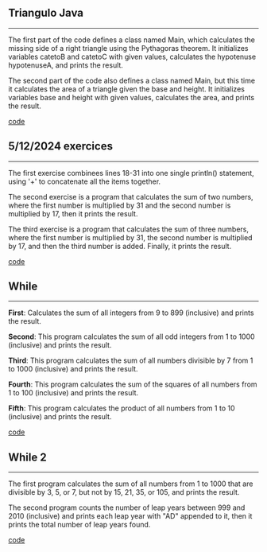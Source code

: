 ## Triangulo Java
---
The first part of the code defines a class named Main, which calculates the missing side of a right triangle using the Pythagoras theorem. It initializes variables catetoB and catetoC with given values, calculates the hypotenuse hypotenuseA, and prints the result.


The second part of the code also defines a class named Main, but this time it calculates the area of a triangle given the base and height. It initializes variables base and height with given values, calculates the area, and prints the result.


[code](https://github.com/Spaikyjordi/J25-programming-jordi/blob/main/Java/Triangulo.java)

## 5/12/2024 exercices
---
The first exercise combinees lines 18-31 into one single println() statement, using '+' to concatenate all the items together.


The second exercise is a program that calculates the sum of two numbers, where the first number is multiplied by 31 and the second number is multiplied by 17, then it prints the result.


The third exercise is a program that calculates the sum of three numbers, where the first number is multiplied by 31, the second number is multiplied by 17, and then the third number is added. Finally, it prints the result.


[code](https://github.com/Spaikyjordi/J25-programming-jordi/blob/main/Java/5-12-2024.java)

## While
---
**First**: Calculates the sum of all integers from 9 to 899 (inclusive) and prints the result.


**Second**: This program calculates the sum of all odd integers from 1 to 1000 (inclusive) and prints the result.


**Third**: This program calculates the sum of all numbers divisible by 7 from 1 to 1000 (inclusive) and prints the result.


**Fourth**: This program calculates the sum of the squares of all numbers from 1 to 100 (inclusive) and prints the result.


**Fifth**: This program calculates the product of all numbers from 1 to 10 (inclusive) and prints the result.


[code](https://github.com/Spaikyjordi/J25-programming-jordi/blob/main/Java/While.java)

## While 2
---
The first program calculates the sum of all numbers from 1 to 1000 that are divisible by 3, 5, or 7, but not by 15, 21, 35, or 105, and prints the result.


The second program counts the number of leap years between 999 and 2010 (inclusive) and prints each leap year with "AD" appended to it, then it prints the total number of leap years found.


[code](https://github.com/Spaikyjordi/J25-programming-jordi/blob/main/Java/While2.java)
